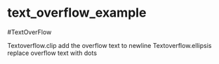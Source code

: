 # text_overflow_example

#TextOverFlow

Textoverflow.clip add the overflow text to newline
Textoverflow.ellipsis replace overflow text with dots 
